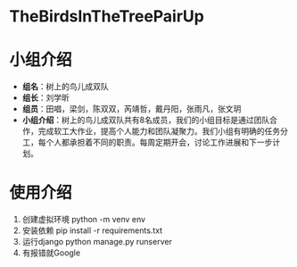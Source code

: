 # TheBirdsInTheTreePairUp

# 小组介绍

+ **组名**：树上的鸟儿成双队
+ **组长**：刘学昕
+ **组员**：田唱，梁剑，陈双双，芮靖哲，戴丹阳，张雨凡，张文玥
+ **小组介绍**：树上的鸟儿成双队共有8名成员，我们的小组目标是通过团队合作，完成软工大作业，提高个人能力和团队凝聚力。我们小组有明确的任务分工，每个人都承担着不同的职责。每周定期开会，讨论工作进展和下一步计划。

# 使用介绍

1. 创建虚拟环境
   python -m venv env 
2. 安装依赖 
   pip install -r requirements.txt
3. 运行django
   python manage.py runserver
4. 有报错就Google
